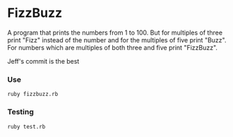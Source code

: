 # FizzBuzz

A program that prints the numbers from 1 to 100. But for multiples of three print "Fizz" instead of the number and for the multiples of five print "Buzz". For numbers which are multiples of both three and five print "FizzBuzz".

Jeff's commit is the best

### Use

    ruby fizzbuzz.rb

### Testing

    ruby test.rb
